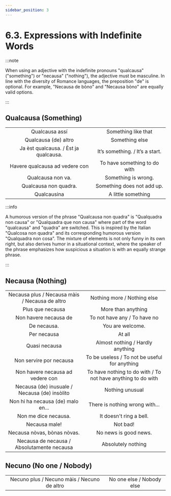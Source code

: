```yaml
---
sidebar_position: 3
---
```


# 6.3. Expressions with Indefinite Words
:::note

When using an adjective with the indefinite pronouns "qualcausa" ("something") or "necausa" ("nothing"), the adjective must be masculine.
In line with the diversity of Romance languages, the preposition "de" is optional. For example, "Necausa de bòno" and "Necausa bòno" are equally valid options.

:::

## Qualcausa (Something)
|                                      |                                 |
|:------------------------------------:|:-------------------------------:|
|            Qualcausa assí            |       Something like that       |
|          Qualcausa (de) altro        |          Something else         |
|           Ja èst qualcausa. / Èst ja qualcausa.          | It’s something. / It’s a start. |
|    Havere qualcausa ad vedere con    |   To have something to do with  |
|            Qualcausa non va.         |     Something is wrong.         |
|          Qualcausa non quadra.       |   Something does not add up.    |
|               Qualcausina            |        A little something       |

:::info

A humorous version of the phrase "Qualcausa non quadra" is "Qualquadra non causa" or "Qualquadra que non causa" where part of the word "qualcausa" and "quadra" are switched.
This is inspired by the Italian "Qualcosa non quadra" and its corresponding humorous version "Qualquadra non cosa".
The mixture of elements is not only funny in its own right, but also derives humor in a situational context, where the speaker of the phrase emphasizes how suspicious a situation is with an equally strange phrase.

:::

## Necausa (Nothing)
|                                                |                                               |
|:----------------------------------------------:|:---------------------------------------------:|
| Necausa plus / Necausa màis / Necausa de altro |          Nothing more / Nothing else          |
|                Plus que necausa                |               More than anything              |
|              Non havere necausa de             |          To not have any / To have no         |
|                   De necausa.                   |                You are welcome.                |
|                   Per necausa                  |                     At all                    |
|                  Quasi necausa                 |        Almost nothing / Hardly anything       |
|             Non servire por necausa            | To be useless / To not be useful for anything |
|          Non havere necausa ad vedere con          |           To have nothing to do with / To not have anything to do with          |
|       Necausa (de) inusuale / Necausa (de) insòlito      |                Nothing unusual                |
|       Non hi ha necausa (de) malo en...        |       There is nothing wrong with...          |
|       Non me dice necausa.                     |       It doesn't ring a bell.          |
|                  Necausa male!                 |                    Not bad!                   |
|           Necausa nòvas, bònas nòvas.          |              No news is good news.            |
|       Necausa de necausa / Absolutamente necausa         |      Absolutely nothing  |

## Necuno (No one / Nobody)
|                                                |                                               |
|:----------------------------------------------:|:---------------------------------------------:|
| Necuno plus / Necuno màis / Necuno de altro |          No one else / Nobody else          |
